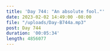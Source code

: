 ```yaml
---
title: 'Day 744: "An absolute fool."'
date: 2023-02-02 14:49:00 -08:00
file: "/uploads/Day-B744a.mp3"
post: Day 744
duration: '00:05:34'
length: 4856077
---
```


